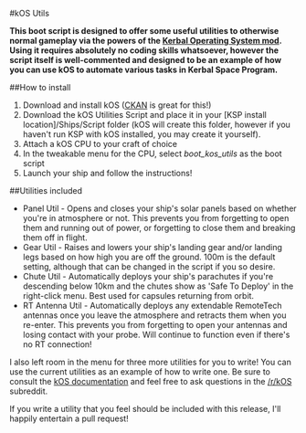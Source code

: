 #kOS Utils

**This boot script is designed to offer some useful utilities to otherwise normal gameplay via the powers of the [Kerbal Operating System mod](http://forum.kerbalspaceprogram.com/threads/68089). Using it requires absolutely no coding skills whatsoever, however the script itself is well-commented and designed to be an example of how you can use kOS to automate various tasks in Kerbal Space Program.**

##How to install

1. Download and install kOS ([CKAN](http://forum.kerbalspaceprogram.com/threads/100067) is great for this!)
2. Download the kOS Utilities Script and place it in your [KSP install location]/Ships/Script folder (kOS will create this folder, however if you haven't run KSP with kOS installed, you may create it yourself).
3. Attach a kOS CPU to your craft of choice
4. In the tweakable menu for the CPU, select *boot_kos_utils* as the boot script
5. Launch your ship and follow the instructions!

##Utilities included

* Panel Util - Opens and closes your ship's solar panels based on whether you're in atmosphere or not. This prevents you from forgetting to open them and running out of power, or forgetting to close them and breaking them off in flight.
* Gear Util - Raises and lowers your ship's landing gear and/or landing legs based on how high you are off the ground. 100m is the default setting, although that can be changed in the script if you so desire.
* Chute Util - Automatically deploys your ship's parachutes if you're descending below 10km and the chutes show as 'Safe To Deploy' in the right-click menu. Best used for capsules returning from orbit.
* RT Antenna Util - Automatically deploys any extendable RemoteTech antennas once you leave the atmosphere and retracts them when you re-enter. This prevents you from forgetting to open your antennas and losing contact with your probe. Will continue to function even if there's no RT connection!

I also left room in the menu for three more utilities for you to write! You can use the current utilities as an example of how to write one. Be sure to consult the [kOS documentation](http://ksp-kos.github.io/KOS_DOC/) and feel free to ask questions in the [/r/kOS](https://www.reddit.com/r/Kos) subreddit.

If you write a utility that you feel should be included with this release, I'll happily entertain a pull request!